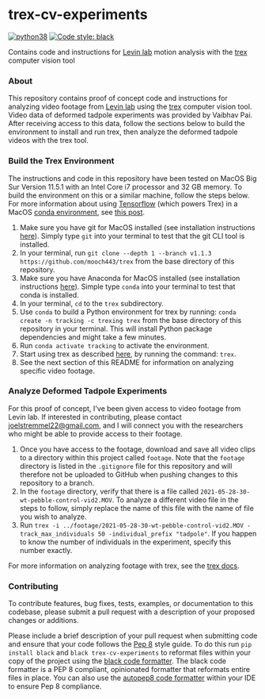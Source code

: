 # trex-cv-experiments

[![python38](https://img.shields.io/badge/python-3-orange.svg)]()
[![Code style: black](https://img.shields.io/badge/code%20style-black-000000.svg)](https://github.com/psf/black)

Contains code and instructions for [Levin lab](https://ase.tufts.edu/biology/labs/levin/) motion analysis with the [trex](https://github.com/mooch443/trex) computer vision tool

### About

This repository contains proof of concept code and instructions for analyzing video footage from [Levin lab](https://ase.tufts.edu/biology/labs/levin/) using the [trex](https://github.com/mooch443/trex) computer vision tool.  Video data of deformed tadpole experiments was provided by Vaibhav Pai.  After receiving access to this data, follow the sections below to build the environment to install and run trex, then analyze the deformed tadpole videos with the trex tool.

### Build the Trex Environment

The instructions and code in this repository have been tested on MacOS Big Sur Version 11.5.1 with an Intel Core i7 processor and 32 GB memory.  To build the environment on this or a similar machine, follow the steps below.  For more information about using [Tensorflow](https://github.com/tensorflow/tensorflow) (which powers Trex) in a MacOS [conda environment](https://conda.io/projects/conda/en/latest/user-guide/tasks/manage-environments.html#activating-an-environment), see [this post](https://github.com/apple/tensorflow_macos/issues/153).

1. Make sure you have git for MacOS installed (see installation instructions [here](https://github.com/git-guides/install-git)).  Simply type `git` into your terminal to test that the git CLI tool is installed.
2. In your terminal, run `git clone --depth 1 --branch v1.1.3 https://github.com/mooch443/trex` from the base directory of this repository.
3. Make sure you have Anaconda for MacOS installed (see installation instructions [here](https://www.anaconda.com/products/individual)).  Simple type `conda` into your terminal to test that conda is installed.
4. In your terminal, `cd` to the `trex` subdirectory.
5. Use `conda` to build a Python environment for trex by running: `conda create -n tracking -c trexing trex` from the base directory of this repository in your terminal.  This will install Python package dependencies and might take a few minutes.
6. Run `conda activate tracking` to activate the environment.
7. Start using trex as described [here](https://trex.run/docs/run.html), by running the command: `trex`.
8. See the next section of this README for information on analyzing specific video footage.

### Analyze Deformed Tadpole Experiments

For this proof of concept, I've been given access to video footage from Levin lab.  If interested in contributing, please contact joelstremmel22@gmail.com, and I will connect you with the researchers who might be able to provide access to their footage.  

1. Once you have access to the footage, download and save all video clips to a directory within this project called `footage`.  Note that the `footage` directory is listed in the `.gitignore` file for this repository and will therefore not be uploaded to GitHub when pushing changes to this repository to a branch.
2. In the `footage` directory, verify that there is a file called `2021-05-28-30-wt-pebble-control-vid2.MOV`.  To analyze a different video file in the steps to follow, simply replace the name of this file with the name of file you wish to analyze.
3. Run `trex -i ../footage/2021-05-28-30-wt-pebble-control-vid2.MOV -track_max_individuals 50 -individual_prefix "tadpole"`.  If you happen to know the number of individuals in the experiment, specify this number exactly.

For more information on analyzing footage with trex, see the [trex docs](https://trex.run/docs/).

### Contributing

To contribute features, bug fixes, tests, examples, or documentation to this codebase, please submit a pull request with a description of your proposed changes or additions.

Please include a brief description of your pull request when submitting code and ensure that your code follows the [Pep 8](https://www.python.org/dev/peps/pep-0008/) style guide.  To do this run `pip install black` and `black trex-cv-experiments` to reformat files within your copy of the project using the [black code formatter](https://github.com/psf/black).  The black code formatter is a PEP 8 compliant, opinionated formatter that reformats entire files in place.  You can also use the [autopep8 code formatter](https://packagecontrol.io/packages/AutoPEP8) within your IDE to ensure Pep 8 compliance.
